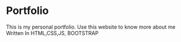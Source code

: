 # Portfolio
This is my personal portfolio. Use this website to know more about me
Written In HTML,CSS,JS, BOOTSTRAP
